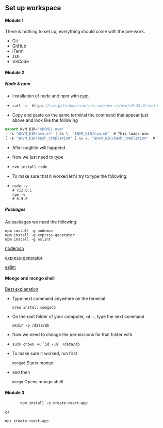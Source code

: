 ## Set up workspace



#### Module 1

There is nothing to set up, everything should come with the pre-work. 

- Git
- GitHub
- iTerm
- zsh
- VSCode



#### Module 2

##### Node & npm

- Installation of node and npm with [nvm](https://github.com/nvm-sh/nvm)

- ```javascript
  curl -o- https://raw.githubusercontent.com/nvm-sh/nvm/v0.34.0/install.sh | zsh
  ```

- Copy and paste on the same terminal the command that appear just above and look like the following

```javascript
export NVM_DIR="$HOME/.nvm"
[ -s "$NVM_DIR/nvm.sh" ] && \. "$NVM_DIR/nvm.sh"  # This loads nvm
[ -s "$NVM_DIR/bash_completion" ] && \. "$NVM_DIR/bash_completion"  # This loads nvm bash_completion
```

- After noghtin will happend

- Now we just need to type

- ```j
  nvm install node
  ```

- To make sure that it worked let's try to type the following:

- ```
  node -v 
  # v12.0.1
  npm -v
  # 6.9.0
  ```



##### Packages

As packages we need the following:

```
npm install -g nodemon
npm install -g express-generator
npm install -g eslint
```

[nodemon](https://www.npmjs.com/package/nodemon)

[express-generator](https://expressjs.com/en/starter/generator.html)

[eslint](https://eslint.org/docs/user-guide/getting-started)



#### Mongo and mongo shell

[Best explanation](https://treehouse.github.io/installation-guides/mac/mongo-mac.html)

- Type next command anywhere on the terminal

  `brew install mongodb`

- On the root folder of your computer, `cd ~`, type the next command 

  `mkdir -p /data/db`

- Now we need to chnage the permissions for that folder with

- ```
  sudo chown -R `id -un` /data/db
  ```

- To make sure it worked, run first 

  `mongod` Starts mongo

- and then

  `mongo` Opens mongo shell



#### Module 3

`		npm install -g create-react-app`

or

`npx create-react-app`

